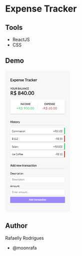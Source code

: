 # Expense Tracker

## Tools

- ReactJS
- CSS

## Demo

<img alt="demo" src="src/demo.png">

## Author

Rafaelly Rodrigues

- @moonrafa
